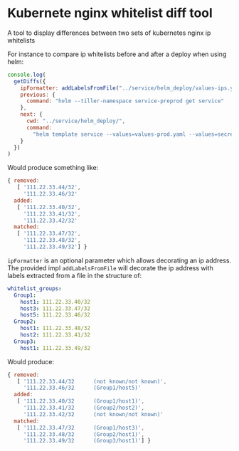 # Kubernete nginx whitelist diff tool

A tool to display differences between two sets of kubernetes nginx ip whitelists

For instance to compare ip whitelists before and after a deploy when using helm:

```js
console.log(
  getDiffs({
    ipFormatter: addLabelsFromFile("../service/helm_deploy/values-ips.yml"),
    previous: {
      command: "helm --tiller-namespace service-preprod get service"
    },
    next: {
      cwd: "../service/helm_deploy/",
      command:
        "helm template service --values=values-prod.yaml --values=secrets-example.yaml --values=values-ips.yml"
    }
  })
)
```

Would produce something like: 

```js
{ removed:
   [ '111.22.33.44/32',
     '111.22.33.46/32'
  added:
   [ '111.22.33.40/32',
     '111.22.33.41/32',
     '111.22.33.42/32'
  matched:
   [ '111.22.33.47/32',
     '111.22.33.48/32',
     '111.22.33.49/32'] }
```

`ipFormatter` is an optional parameter which allows decorating an ip address. 
The provided impl `addLabelsFromFile` will decorate the ip address with labels extracted from a file in the structure of: 

```yaml
whitelist_groups:
  Group1:
    host1: 111.22.33.40/32
    host3: 111.22.33.47/32
    host5: 111.22.33.46/32
  Group2:
    host1: 111.22.33.48/32
    host2: 111.22.33.41/32
  Group3:
    host1: 111.22.33.49/32
```

Would produce:
```js
{ removed:
   [ '111.22.33.44/32      (not known/not known)',
     '111.22.33.46/32      (Group1/host5)'
  added:
   [ '111.22.33.40/32      (Group1/host1)',
     '111.22.33.41/32      (Group2/host2)',
     '111.22.33.42/32      (not known/not known)'
  matched:
   [ '111.22.33.47/32      (Group1/host3)',
     '111.22.33.48/32      (Group2/host1)',
     '111.22.33.49/32      (Group3/host1)'] }
```
